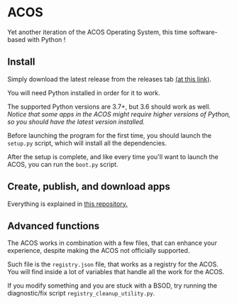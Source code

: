 # ACOS
Yet another iteration of the ACOS Operating System, this time software-based with Python !

## Install
Simply download the latest release from the releases tab [\(at this link\)](https://github.com/megat69/ACOS/releases/latest).

You will need Python installed in order for it to work.

The supported Python versions are 3.7+, but 3.6 should work as well.<br/>
*Notice that some apps in the ACOS might require higher versions of Python, so you should have the latest version installed.*

Before launching the program for the first time, you should launch the `setup.py` script, which will install all the dependencies.

After the setup is complete, and like every time you'll want to launch the ACOS, you can run the `boot.py` script.

## Create, publish, and download apps
Everything is explained in [this repository.](https://github.com/megat69/ACOS_Apps)

## Advanced functions
The ACOS works in combination with a few files, that can enhance your experience, despite making the ACOS not officially supported.

Such file is the `registry.json` file, that works as a registry for the ACOS.<br/>
You will find inside a lot of variables that handle all the work for the ACOS.

If you modify something and you are stuck with a BSOD, try running the diagnostic/fix script `registry_cleanup_utility.py`.
